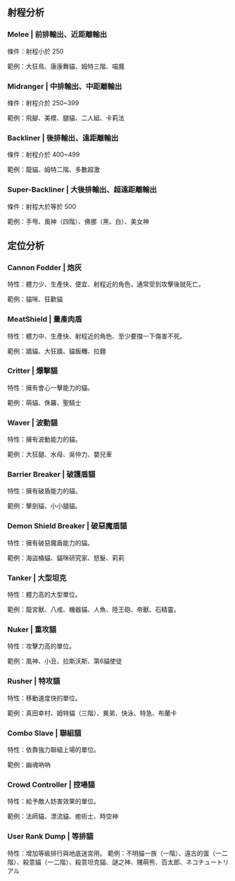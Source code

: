 ## 射程分析

### Melee | 前排輸出、近距離輸出

條件：射程小於 250

範例：大狂鳥、康康舞貓、姆特三階、喵魔

### Midranger | 中排輸出、中距離輸出

條件：射程介於 250~399

範例：飛腳、美模、腿貓、二人組、卡莉法

### Backliner | 後排輸出、遠距離輸出

條件：射程介於 400~499

範例：龍貓、姆特二階、多數超激

### Super-Backliner | 大後排輸出、超遠距離輸出

條件：射程大於等於 500

範例：手甩、風神（四階）、佛挪（黑、白）、美女神

## 定位分析

### Cannon Fodder | 炮灰

特性：體力少、生產快、便宜、射程近的角色，通常受到攻擊後就死亡。

範例：貓咪、狂歡貓

### MeatShield | 量產肉盾

特性：體力中、生產快、射程近的角色、至少要擋一下傷害不死。

範例：牆貓、大狂牆、貓飯糰、拉麵

### Critter | 爆擊貓

特性：擁有會心一擊能力的貓。

範例：萌貓、侏羅、聖騎士

### Waver | 波動貓

特性：擁有波動能力的貓。

範例：大狂腿、水母、吳仲力、嬰兒車

### Barrier Breaker | 破護盾貓

特性：擁有破盾能力的貓。

範例：擊劍貓、小小腿貓。

### Demon Shield Breaker | 破惡魔盾貓

特性：擁有破惡魔盾能力的貓。

範例：海盜桶貓、貓咪研究家、怒髮、莉莉

### Tanker | 大型坦克

特性：體力高的大型單位。

範例：龍宮獸、八戒、機器貓、人魚、陸王砲、帝獸、石精靈。

### Nuker | 重攻貓

特性：攻擊力高的單位。

範例：風神、小丑、拉斯沃斯、第6貓使徒

### Rusher | 特攻貓

特性：移動速度快的單位。

範例：真田幸村、姆特貓（三階）、異弟、快泳、特急、布蘭卡

### Combo Slave | 聯組貓

特性：依靠強力聯組上場的單位。

範例：幽魂吶吶

### Crowd Controller | 控場貓

特性：給予敵人妨害效果的單位。

範例：法師貓、漂流貓、癒術士、時空神

### User Rank Dump | 等排貓

特性：增加等級排行與地底迷宮用。
範例：不明貓一族（一階）、遠古的蛋（一二階）、殺意貓（一二階）、殺意坦克貓、謎之神、賤萌熊、百太郎、ネコチュートリアル
